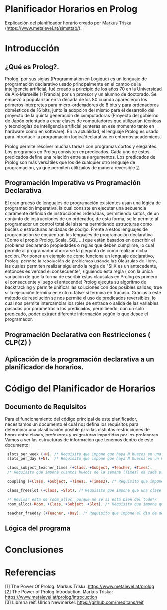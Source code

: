 # Planificador Horarios en Prolog
Explicación del planificador horario creado por Markus Triska (https://www.metalevel.at/simsttab/).


# Introducción 

## ¿Qué es Prolog?.

Prolog, por sus siglas (Programmation en Logique) es un lenguaje de programación declarativo usado principalmente en el campo de la inteligencia artificial, fué creado a principio de los años 70 en la Universidad de Aix-Marseille I (Francia) por un profesor y un alumno de doctorado. Se empezó a popularizar en la década de los 80 cuando aparecieron los primeros intérpretes para micro-ordenadores de 8 bits y para ordenadores domésticos de 16 bits, junto la adopción del mismo para el desarrollo del proyecto de la quinta generación de computadoras (Proyecto del gobierno de Japón orientado a crear clases de computadores que utilizarían técnicas y tecnologías de inteligencia artificial punteras en ese momento tanto en hardware como en software). En la actualidad, el lenguaje Prolog es usado para introducir la programación logica/declarativa en entornos académicos.  

Prolog permite resolver muchas tareas con programas cortos y elegantes. Los programas en Prolog consisten en predicados. Cada uno de estos predicados define una relación entre sus argumentos. Los predicados de Prolog son más versátiles que los de cualquier otro lenguaje de programación, ya que permiten utilizarlos de manera reversible [2](https://www.metalevel.at/prolog/introduction).

## Programación Imperativa vs Programación Declarativa

El gran grueso de lenguajes de programación existentes usan una lógica de programación imperativa, la cual consiste en ejecutar una secuencia claramente definida de instrucciones ordenadas, permitiendo saltos, de un conjunto de instrucciones de un ordenador, de esta forma, se le permite al programador un control total del sistema permitiendo estructuras como bucles o estructuras anidadas de código.
Frente a estos lenguajes de programación se encuentran los lenguajes de programación declarativa (Como el propio Prolog, Scala, SQL ...) que están basados en describir el problema declarando propiedades o reglas que deben cumplirse, lo cual permite al programador ahorrarse la pregunta de como realizar dicha acción.
Por poner un ejemplo de como funciona un lenguaje declarativo, Prolog, permite la resolución de problemas usando las Claúsulas de Horn, las cuales permiten realizar siguiendo la regla de "Si X es un antecedente, entonces es verdad el consecuente", siguiendo esta regla ( con la única variación de que la forma de escribir estas clausulas en Prolog es primero el consecuente y luego el antecende) Prolog ejecuta su algoritmo de backtracking y permite unificar las soluciones con dos posibles salidas, true si la ejecución termina en éxito o false, si termina en fracaso.
Gracias a este método de resolución se nos permite el uso de predicados reversibles, lo cual nos permite intercambiar los roles de entrada o salida de las variables pasadas por parametros a los predicados, permitiendo, con un solo predicado, poder extraer diferente información según lo que desee el programador.

## Programación Declarativa con Restricciones ( CLP(Z) )
## Aplicación de la programación declarativa a un planificador de horarios.

# Código del Planificador de Horarios
## Documento de Requisitos

Para el funcionamiento del código principal de este planificador, necesitamos un documento el cual nos defina los requisitos para determinar una clasificación posible para las distintas restricciones de horas entre clases, profesores y asignaturas impartidas por los profesores.
Vamos a ver las estructuras de informacion que tenemos dentro de este documento:
````prolog
 slots_per_week (+N). /* Requisito que impone que haya N huecos en una misma semana. Ej: slots_per_week (35).*/
 slots_per_day (+N).  /* Requisito que impone que haya N huecos en un mismo día. Ej: slots_per_day (7).*/

 class_subject_teacher_times (+Class, +Subject, +Teacher, +Times).
 /* Requisito que impone cuantos huecos de la semana (Times) da cada profesor (Teacher) de cada asignatura (Subject) en cada clase (Class). Ej: class_subject_teacher_times ('1a', sjk, sjk1, 4).*/

 coupling (+Class, +Subject, +Times1, +Times2). /* Requisito que impone que una una asignatura (Subject) sea impartida en una clase (Class) durante 2 huecos consecutivos (Times1 y Times2). Ej: coupling ('1a', sjk, 2, 3).*/

 class_freeslot (+Class, +Slot). /* Requisito que impone que una clase (Class) no tenga ninguna asignatura en el hueco Slot de la semana. Ej: class_freeslot ('1a', 0).*/

 /* Revisar esta de room_alloc, porque no se si está bien del todo*/
 room_alloc(+Room, +Class, +Subject, +Slot). /* Requisito que impone que un aula (Room) está ocupada por una clase (Class) a la que se le imparte una asignatura (Subject) y en un determinado hueco (Slot). Ej: room_alloc (r1, '1a', sjk, 0).*/

 teacher_freeday (+Teacher, +Day). /* Requisito que impone el dia de descanso (+Day) de un profesor (Teacher). Ej: teacher_freeday (ume1, 4).*/
````

## Lógica del programa

# Conclusiones

# Referencias
[1] The Power Of Prolog. Markus Triska: <https://www.metalevel.at/prolog>  
[2] The Power of Prolog Introduction. Markus Triska: <https://www.metalevel.at/prolog/introduction>  
[3] Librería reif. Ulrich Newmerkel: <https://github.com/meditans/reif>  
